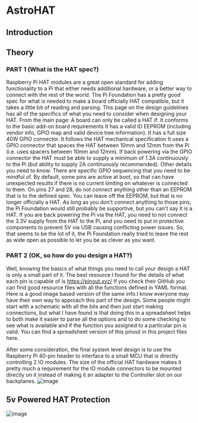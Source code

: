 # AstroHAT
## Introduction




## Theory
### PART 1 (What is the HAT spec?)
Raspberry Pi HAT modules are a great open standard for adding functionality to a Pi that either needs additional hardware, or a better way to connect with the rest of the world. The Pi Foundation has a pretty good spec for what is needed to make a board officially HAT compatible, but it takes a little bit of reading and parsing. This page on the design guidelines has all of the specifics of what you need to consider when designing your HAT.
From the main page:
A board can only be called a HAT if:
It conforms to the basic add-on board requirements
It has a valid ID EEPROM (including vendor info, GPIO map and valid device tree information).
It has a full size 40W GPIO connector.
It follows the HAT mechanical specification
It uses a GPIO connector that spaces the HAT between 10mm and 12mm from the Pi (i.e. uses spacers between 10mm and 12mm).
If back powering via the GPIO connector the HAT must be able to supply a minimum of 1.3A continuously to the Pi (but ability to supply 2A continuously recommended).
Other details you need to know:
There are specific GPIO sequencing that you need to be mindful of. By default, some pins are active at boot, so that can have unexpected results if there is no current limiting on whatever is connected to them.
On pins 27 and 28, do not connect anything other than an EEPROM that is to the defined spec. You can leave off the EEPROM, but that is no longer officially a HAT. As long as you don't connect anything to those pins, the Pi Foundation would still probably be supportive, but you can't say it is a HAT.
If you are back powering the Pi via the HAT, you need to not connect the 3.3V supply from the HAT to the Pi, and you need to put in protective components to prevent 5V via USB causing conflicting power issues.
So, that seems to be the lot of it, the Pi Foundation really tried to leave the rest as wide open as possible to let you be as clever as you want.

### PART 2 (OK, so how do you design a HAT?)
Well, knowing the basics of what things you need to call your design a HAT is only a small part of it. The best resource I found for the details of what each pin is capable of is https://pinout.xyz/ If you check their GitHub you can find good resource files with all the functions defined in YAML format. Here is a good image based version of the same info.I know everyone may have their own way to approach this part of the design. Some people might start with a schematic with all the bits and then just start making connections, but what I have found is that doing this in a spreadsheet helps to both make it easier to parse all the options and to do some checking to see what is available and if the function you assigned to a particular pin is valid. You can find a spreadsheet version of this pinout in this project files here.

After some consideration, the final system level design is to use the Raspberry Pi 40-pin header to interface to a small MCU that is directly controlling 2 IO modules. The size of the official HAT hardware makes it pretty much a requirement for the IO module connectors to be mounted directly on it instead of making it an adapter to the Controller slot on our backplanes.
![image](https://github.com/user-attachments/assets/b05a53b3-b160-46a5-b6d9-55726269feac)



## 5v Powered HAT Protection
![image](https://github.com/user-attachments/assets/0f211d5c-0f3d-45c7-a3df-35fe8f7c172f)





